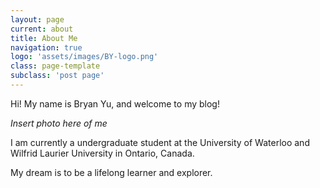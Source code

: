 ```yaml
---
layout: page
current: about
title: About Me
navigation: true
logo: 'assets/images/BY-logo.png'
class: page-template
subclass: 'post page'
---
```


Hi! My name is Bryan Yu, and welcome to my blog!

*Insert photo here of me*

I am currently a undergraduate student at the University of Waterloo and Wilfrid Laurier University in Ontario, Canada. 

My dream is to be a lifelong learner and explorer. 
